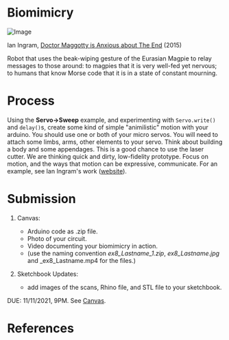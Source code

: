 # Biomimicry

![Image](https://i.vimeocdn.com/video/510995310-137ac31797f68b1f7b9d7c09b401a733cb284cc81c2e9e708541caccaee709b0-d?mw=1600&mh=900&q=70)

Ian Ingram, [Doctor Maggotty is Anxious about The End](https://www.ianingram.org/machines/2015_doctormaggotty.html) (2015)

Robot that uses the beak-wiping gesture of the Eurasian Magpie to relay messages to those around: to magpies that it is very well-fed yet nervous; to humans that know Morse code that it is in a state of constant mourning.

# Process

Using the __Servo->Sweep__ example, and experimenting with `Servo.write()` and `delay()`s, create some kind of simple "animilistic" motion with your arduino. You should use one or both of your micro servos. You will need to attach some limbs, arms, other elements to your servo. Think about building a body and some appendages. This is a good chance to use the laser cutter. We are thinking quick and dirty, low-fidelity prototype. Focus on motion, and the ways that motion can be expressive, communicate. For an example, see Ian Ingram's work ([website](https://ianingram.org/machines.html)). 

# Submission
1. Canvas:
   - Arduino code as .zip file. 
   - Photo of your circuit.
   - Video documenting your biomimicry in action.
   - (use the naming convention _ex8_Lastname_1.zip_, _ex8_Lastname.jpg_ and _ex8_Lastname.mp4 for the files.)

2. Sketchbook Updates:
   - add images of the scans, Rhino file, and STL file to your sketchbook.

DUE: 11/11/2021, 9PM. See [Canvas](https://canvas.unl.edu/courses/114938/assignments/1112905).

# References

